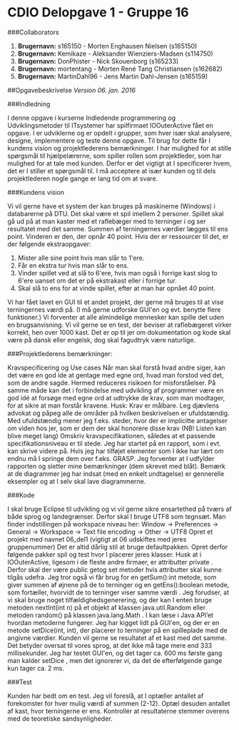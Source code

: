 # CDIO Delopgave 1 - Gruppe 16

###Collaborators
1. **Brugernavn:** s165150 - Morten Enghausen Nielsen (s165150)
2. **Brugernavn:** Kemikaze - Aleksander Wienziers-Madsen (s114750)
3. **Brugernavn:** DonPhister - Nick Skouenborg (s165233)
4. **Brugernavn:** mortentang - Morten René Tang Christiansen (s162682)
5. **Brugernavn:** MartinDahl96 - Jens Martin Dahl-Jensen (s165159)

##Opgavebeskrivelse 
*Version 06. jan. 2016*

###Indledning

I denne opgave i kurserne Indledende programmering og Udviklingsmetoder til ITsystemer
har spilfirmaet IOOuterActive fået en opgave. I er udviklerne og er opdelt i grupper, som hver især skal
analysere, designe, implementere og teste denne opgave. Til brug for dette får I kundens vision og
projektlederens bemærkninger. I har mulighed for at stille spørgsmål til hjælpelærerne, som spiller
rollen som projektleder, som har mulighed for at tale med kunden. Derfor er det vigtigt at I
specificerer hvem, det er I stiller et spørgsmål til. I må acceptere at især kunden og til dels
projektlederen nogle gange er lang tid om at svare.

###Kundens vision

Vi vil gerne have et system der kan bruges på maskinerne (Windows) i databarerne på DTU. Det skal
være et spil imellem 2 personer. Spillet skal gå ud på at man kaster med et raflebæger med to
terninger i og ser resultatet med det samme. Summen af terningernes værdier lægges til ens point.
Vinderen er den, der opnår 40 point. Hvis der er ressourcer til det, er der følgende ekstraopgaver:

1. Mister alle sine point hvis man slår to 1'ere.
2. Får en ekstra tur hvis man slår to ens.
3. Vinder spillet ved at slå to 6'ere, hvis man også i forrige kast slog to 6'ere uanset om
   det er på ekstrakast eller i forrige tur.
4. Skal slå to ens for at vinde spillet, efter at man har opnået 40 point.

Vi har fået lavet en GUI til et andet projekt, der gerne må bruges til at vise terningernes værdi på. (I
må gerne udforske GUI'en og evt. benytte flere funktioner.)
Vi forventer at alle almindelige mennesker kan spille det uden en brugsanvisning.
Vi vil gerne se en test, der beviser at raflebægeret virker korrekt, hen over 1000 kast.
Det er op til jer om dokumentation og kode skal være på dansk eller engelsk, dog skal fagudtryk
være naturlige.

###Projektlederens bemærkninger:

Kravspecificering og Use cases
Når man skal forstå hvad andre siger, kan det være en god ide at gentage med egne ord, hvad man
forstod ved det, som de andre sagde. Hermed reduceres risikoen for misforståelser. På samme
måde kan det i forbindelse med udvikling af programmer være en god idé at forsøge med egne ord
at udtrykke de krav, som man modtager, for at sikre at man forstår kravene.
Husk: Krav er målbare.
Leg djævlens advokat og påpeg alle de områder på hvilken beskrivelsen er ufuldstændig. Med
ufuldstændig mener jeg f.eks. steder, hvor der er implicitte antagelser om viden hos jer, som er
dem der skal honorere disse krav (NB! Listen kan blive meget lang)
Omskriv kravspecifikationen, således at et passende specifikationsniveau er til stede.
Jeg har startet på en rapport, som i evt. kan skrive videre på. Hvis jeg har tilføjet elementer som I
ikke har lært om endnu må I springe dem over f.eks. GRASP.
Jeg forventer at I udfylder rapporten og sletter mine bemærkninger (dem skrevet med blåt).
Bemærk at de diagrammer jeg har indsat (med en enkelt undtagelse) er gennerelle eksempler og at
I selv skal lave diagrammerne.

###Kode

I skal bruge Eclipse til udvikling og vi vil gerne sikre ensartethed på tværs af både sprog og
landegrænser. Derfor skal I bruge UTF8
som tegnsæt. Man finder indstillingen på workspace
niveau her:
Window → Preferences → General → Workspace → Text file encoding → Other → UTF8
Opret et projekt med navnet 06_del1 (vigtigt at 06 udskiftes med jeres gruppenummer)
Det er altid dårlig stil at bruge defaultpakken.
Opret derfor følgende pakker spil og test
hvor I placerer jeres klasser.
Husk at i IOOuterActive, ligesom i de fleste andre firmaer, er attributter private . Derfor skal
der være public getog
set metoder hvis attributter skal kunne tilgås udefra. Jeg tror også vi
får brug for en getSum():int metode, som giver summen af øjnene på de to terninger og en
getEns():boolean metode, som fortæller, hvorvidt de to terninger viser samme værdi .
Jeg forudser, at vi skal bruge noget tilfældighedsgenerering, og der kan I enten bruge metoden
nextInt(int n) på et objekt af klassen java.util.Random eller metoden random()
på klassen java.lang.Math . I kan læse i Java API’et hvordan metoderne fungerer.
Jeg har kigget lidt på GUI'en, og der er en metode setDice(int, int), der placerer to
terninger på en spilleplade med de angivne værdier.
Kunden vil gerne se resultatet af et kast med det samme. Det betyder oversat til vores sprog, at det
ikke må tage mere end 333 millisekunder. Jeg har testet GUI'en, og det tager ca. 600 ms første
gang man kalder setDice , men det ignorerer vi, da det de efterfølgende gange kun tager ca. 2
ms.

###Test

Kunden har bedt om en test. Jeg vil foreslå, at I optæller antallet af forekomster for hver mulig
værdi af summen (2-12).
Optæl desuden antallet af kast, hvor terningerne er ens. Kontrollér at
resultaterne stemmer overens med de teoretiske sandsynligheder.
